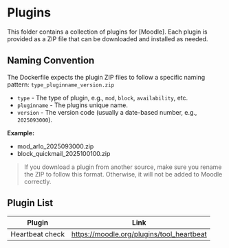 # Plugins

This folder contains a collection of plugins for [Moodle]. Each plugin is provided as a ZIP file that can be downloaded and installed as needed.

## Naming Convention

The Dockerfile expects the plugin ZIP files to follow a specific naming pattern: `type_pluginname_version.zip`
- `type` - The type of plugin, e.g., `mod`, `block`, `availability`, etc.
- `pluginname` - The plugins unique name.
- `version` - The version code (usually a date-based number, e.g., `2025093000`).

**Example:**
- mod_arlo_2025093000.zip
- block_quickmail_2025100100.zip

> If you download a plugin from another source, make sure you rename the ZIP to follow this format. Otherwise, it will not be added to Moodle correctly.

## Plugin List

| Plugin                   | Link                                                     |
|--------------------------|----------------------------------------------------------|
| Heartbeat check          | https://moodle.org/plugins/tool_heartbeat                |
